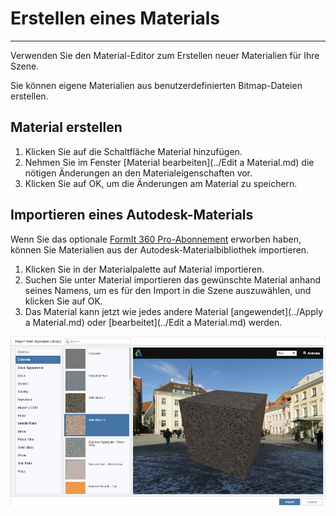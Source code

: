 

# Erstellen eines Materials

---

Verwenden Sie den Material-Editor zum Erstellen neuer Materialien für Ihre Szene.

Sie können eigene Materialien aus benutzerdefinierten Bitmap-Dateien erstellen.

## Material erstellen

1. Klicken Sie auf die Schaltfläche Material hinzufügen.
2. Nehmen Sie im Fenster [Material bearbeiten](../Edit a Material.md) die nötigen Änderungen an den Materialeigenschaften vor.
3. Klicken Sie auf OK, um die Änderungen am Material zu speichern.
## Importieren eines Autodesk-Materials

Wenn Sie das optionale [FormIt 360 Pro-Abonnement](http://www.autodesk.com/products/formit-360/try-buy) erworben haben, können Sie Materialien aus der Autodesk-Materialbibliothek importieren.

1. Klicken Sie in der Materialpalette auf Material importieren.
2. Suchen Sie unter Material importieren das gewünschte Material anhand seines Namens, um es für den Import in die Szene auszuwählen, und klicken Sie auf OK.
3. Das Material kann jetzt wie jedes andere Material [angewendet](../Apply a Material.md) oder [bearbeitet](../Edit a Material.md) werden.

![](Images/GUID-11B4AA4F-C534-48DA-AAA8-292D07E366F3-low.jpg)

